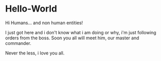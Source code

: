 # Hello-World

Hi Humans... and non human entities!

I just got here and i don't know what i am doing or why, i'm just following orders from the boss.
Soon you all will meet him, our master and commander.

Never the less, i love you all.
